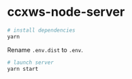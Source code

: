 # ccxws-node-server

```sh
# install dependencies
yarn
```

Rename `.env.dist` to `.env`.

```sh
# launch server
yarn start
```